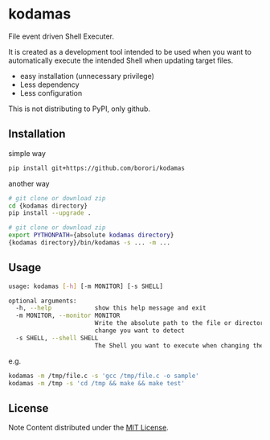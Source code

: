# kodamas


File event driven Shell Executer.

It is created as a development tool intended to be used when you want to automatically execute the intended Shell when updating target files.

- easy installation (unnecessary privilege)
- Less dependency
- Less configuration

This is not distributing to PyPI, only github.

## Installation

simple way
```sh
pip install git+https://github.com/borori/kodamas
```
another way 
```sh
# git clone or download zip
cd {kodamas directory}
pip install --upgrade .
```
```sh
# git clone or download zip
export PYTHONPATH={absolute kodamas directory}
{kodamas directory}/bin/kodamas -s ... -m ...
```

## Usage
```sh
usage: kodamas [-h] [-m MONITOR] [-s SHELL]

optional arguments:
  -h, --help            show this help message and exit
  -m MONITOR, --monitor MONITOR
                        Write the absolute path to the file or directory whose
                        change you want to detect
  -s SHELL, --shell SHELL
                        The Shell you want to execute when changing the files
```
e.g.
```sh
kodamas -m /tmp/file.c -s 'gcc /tmp/file.c -o sample'
kodamas -m /tmp -s 'cd /tmp && make && make test'
```

## License

Note Content distributed under the [MIT License](http://opensource.org/licenses/MIT).